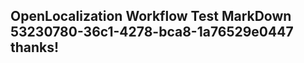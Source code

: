 <properties
ms.topic="hero-topic"
ms.test1="hero-topic"
ms.test2="test"/>

## OpenLocalization Workflow Test MarkDown 53230780-36c1-4278-bca8-1a76529e0447 thanks!
